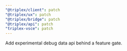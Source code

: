 ```yaml
---
"@triplex/client": patch
"@triplex/ux": patch
"@triplex/bridge": patch
"@triplex/api": patch
"triplex-vsce": patch
---
```


Add experimental debug data api behind a feature gate.
